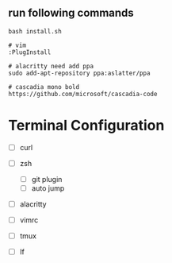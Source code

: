 ## run following commands
```
bash install.sh

# vim
:PlugInstall

# alacritty need add ppa
sudo add-apt-repository ppa:aslatter/ppa

# cascadia mono bold
https://github.com/microsoft/cascadia-code
```



# Terminal Configuration

- [ ] curl
- [ ] zsh
  - [ ] git plugin
  - [ ] auto jump
- [ ] alacritty
- [ ] vimrc
- [ ] tmux
- [ ] lf

